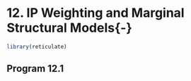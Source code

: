 # 12. IP Weighting and Marginal Structural Models{-}


```r
library(reticulate)
```

## Program 12.1
